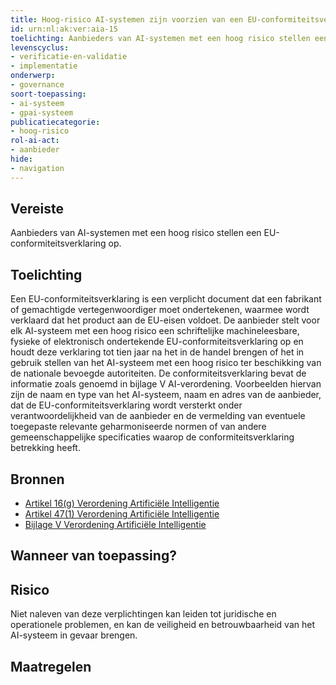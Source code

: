 ```yaml
---
title: Hoog-risico AI-systemen zijn voorzien van een EU-conformiteitsverklaring
id: urn:nl:ak:ver:aia-15
toelichting: Aanbieders van AI-systemen met een hoog risico stellen een EU-conformiteitsverklaring op.
levenscyclus:
- verificatie-en-validatie
- implementatie
onderwerp:
- governance
soort-toepassing:
- ai-systeem
- gpai-systeem
publicatiecategorie:
- hoog-risico
rol-ai-act:
- aanbieder
hide:
- navigation
---
```


<!-- tags -->
## Vereiste

Aanbieders van AI-systemen met een hoog risico stellen een EU-conformiteitsverklaring op.

## Toelichting

Een EU-conformiteitsverklaring is een verplicht document dat een fabrikant of gemachtigde vertegenwoordiger moet ondertekenen, waarmee wordt verklaard dat het product aan de EU-eisen voldoet.
De aanbieder stelt voor elk AI-systeem met een hoog risico een schriftelijke machineleesbare, fysieke of elektronisch ondertekende EU-conformiteitsverklaring op en houdt deze verklaring tot tien jaar na het in de handel brengen of het in gebruik stellen van het AI-systeem met een hoog risico ter beschikking van de nationale bevoegde autoriteiten.
De conformiteitsverklaring bevat de informatie zoals genoemd in bijlage V AI-verordening.
Voorbeelden hiervan zijn de naam en type van het AI-systeem, naam en adres van de aanbieder, dat de EU-conformiteitsverklaring wordt versterkt onder verantwoordelijkheid van de aanbieder en de vermelding van eventuele toegepaste relevante geharmoniseerde normen of van andere gemeenschappelijke specificaties waarop de conformiteitsverklaring betrekking heeft.

## Bronnen

- [Artikel 16(g) Verordening Artificiële Intelligentie](https://eur-lex.europa.eu/legal-content/NL/TXT/HTML/?uri=OJ:L_202401689#d1e3823-1-1)
- [Artikel 47(1) Verordening Artificiële Intelligentie](https://eur-lex.europa.eu/legal-content/NL/TXT/HTML/?uri=OJ:L_202401689#d1e5296-1-1)
- [Bijlage V Verordening Artificiële Intelligentie](https://eur-lex.europa.eu/legal-content/NL/TXT/HTML/?uri=OJ:L_202401689#d1e38-132-1)

## Wanneer van toepassing?


## Risico

Niet naleven van deze verplichtingen kan leiden tot juridische en operationele problemen, en kan de veiligheid en betrouwbaarheid van het AI-systeem in gevaar brengen.


## Maatregelen

<!-- list_maatregelen vereiste/aia-15-eu-conformiteitsverklaring no-search no-onderwerp no-rol no-levenscyclus -->
